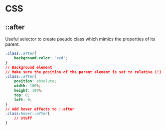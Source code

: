 # CSS

## ::after

Useful selector to create pseudo class which mimics the properties of its parent. 

````css
.class::after{
    background-color: 'red';
}
// Background element
// Make sure the position of the parent element is set to relative (!)
.class::after{
    position: absolute;
    width: 100%;
    height: 100%;
    top: 0;
    left: 0;
}
// Add hover effects to ::after
.class:hover::after{
    // stuff
}
````


